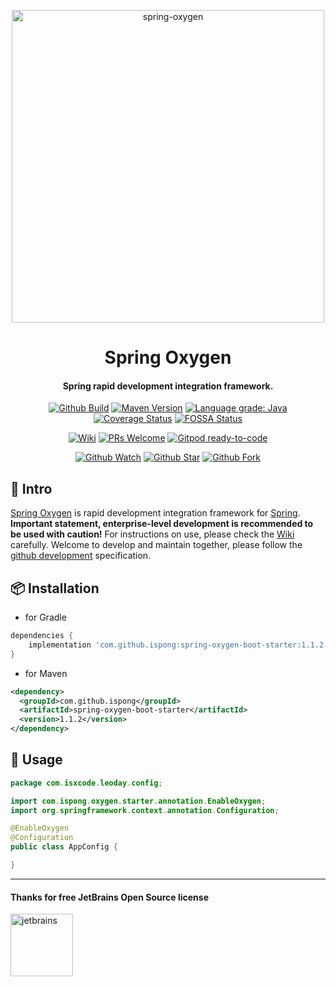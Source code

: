 <p align="center">
  <a href="https://github.com/ispong/spring-oxygen">
    <img alt="spring-oxygen" width="500" src="https://gitee.com/ispong/blog-images/raw/master/design/oxygen.png">
  </a>
</p>

<h1 align="center">
    Spring Oxygen
</h1>

<h4 align="center">
    Spring rapid development integration framework.
</h4>

<div align="center">

[![Github Build](https://github.com/ispong/spring-oxygen/workflows/build/badge.svg)](https://github.com/ispong/spring-oxygen/actions?query=workflow%3A%22build%22)
[![Maven Version](https://img.shields.io/maven-central/v/com.github.ispong/spring-oxygen-boot-starter)](https://search.maven.org/artifact/com.github.ispong/spring-oxygen-boot-starter)
[![Language grade: Java](https://img.shields.io/lgtm/grade/java/g/ispong/spring-oxygen.svg?logo=lgtm&logoWidth=18)](https://lgtm.com/projects/g/ispong/spring-oxygen/context:java)
[![Coverage Status](https://coveralls.io/repos/github/ispong/spring-oxygen/badge.svg?branch=latest)](https://coveralls.io/github/ispong/spring-oxygen?branch=latest)
[![FOSSA Status](https://app.fossa.com/api/projects/git%2Bgithub.com%2Fispong%2Fspring-oxygen.svg?type=shield)](https://app.fossa.com/projects/git%2Bgithub.com%2Fispong%2Fspring-oxygen?ref=badge_shield)

</div>

<div align="center">

[![Wiki](https://img.shields.io/badge/Wiki-docs-important)](https://github.com/ispong/spring-oxygen/wiki)
[![PRs Welcome](https://img.shields.io/badge/PRs-welcome-brightgreen.svg)](https://github.com/ispong/spring-oxygen/blob/main/CONTRIBUTING.md)
[![Gitpod ready-to-code](https://img.shields.io/badge/Gitpod-ready--to--code-blue?logo=gitpod)](https://gitpod.io/#https://github.com/ispong/spring-oxygen)

</div>

<div align="center">

[![Github Watch](https://img.shields.io/github/watchers/ispong/spring-oxygen?style=social)](https://github.com/ispong/spring-oxygen/watchers)
[![Github Star](https://img.shields.io/github/stars/ispong/spring-oxygen?style=social)](https://github.com/ispong/spring-oxygen/stargazers)
[![Github Fork](https://img.shields.io/github/forks/ispong/spring-oxygen?style=social)](https://github.com/ispong/spring-oxygen/network/members)

</div>

## 🐣 Intro

[Spring Oxygen](https://github.com/ispong/spring-oxygen) is rapid development integration framework for [Spring](https://spring.io/).
**Important statement, enterprise-level development is recommended to be used with caution!**
For instructions on use, please check the [Wiki](https://github.com/ispong/spring-oxygen/wiki) carefully.
Welcome to develop and maintain together, please follow the [github development](https://github.com/ispong/spring-oxygen/blob/main/CONTRIBUTING.md) specification.

## 📦 Installation

- for Gradle

```groovy
dependencies {
    implementation 'com.github.ispong:spring-oxygen-boot-starter:1.1.2'
}
```

- for Maven

```xml
<dependency>
  <groupId>com.github.ispong</groupId>
  <artifactId>spring-oxygen-boot-starter</artifactId>
  <version>1.1.2</version>
</dependency>
```

## 🔨 Usage

```java
package com.isxcode.leoday.config;

import com.ispong.oxygen.starter.annotation.EnableOxygen;
import org.springframework.context.annotation.Configuration;

@EnableOxygen
@Configuration
public class AppConfig {

}
```

***

#### Thanks for free JetBrains Open Source license

<a href="https://www.jetbrains.com/?from=spring-oxygen" target="_blank"><img src="https://gitee.com/ispong/blog-images/raw/master/idea/jetbrains-3.png" height="100" alt="jetbrains"/></a>